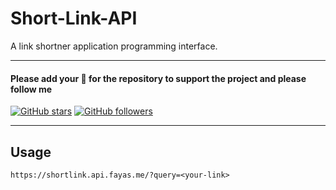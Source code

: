 # Short-Link-API

A link shortner application programming interface.

---

#### Please add your 🌟 for the repository to support the project and please follow me

[![GitHub stars](https://img.shields.io/github/stars/FayasNoushad/Short-Link-API.svg?style=social&label=Star)](https://github.com/FayasNoushad/Short-Link-API/stargazers) [![GitHub followers](https://img.shields.io/github/followers/FayasNoushad.svg?style=social&label=Follow)](https://github.com/FayasNoushad?tab=followers)

---

## Usage

```
https://shortlink.api.fayas.me/?query=<your-link>
```
